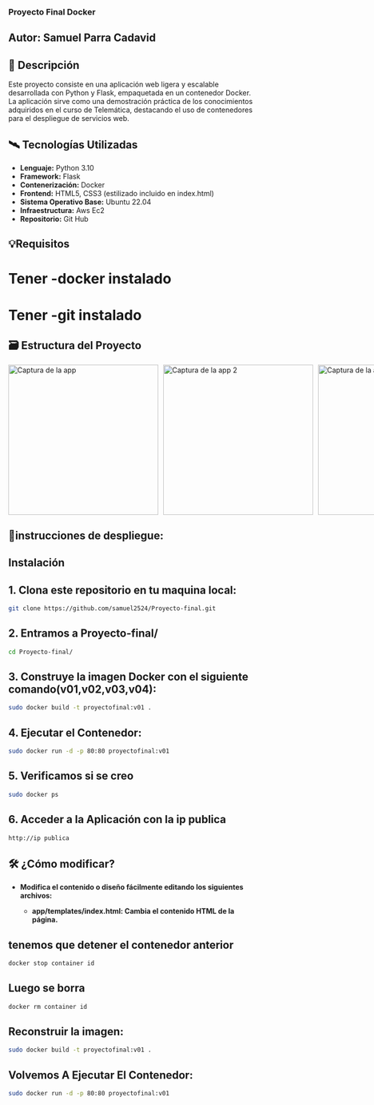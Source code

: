 ### Proyecto Final Docker
## Autor: Samuel Parra Cadavid
## 📌 Descripción

Este proyecto consiste en una aplicación web ligera y escalable desarrollada con Python y Flask, empaquetada en un contenedor Docker. La aplicación sirve como una demostración práctica de los conocimientos adquiridos en el curso de Telemática, destacando el uso de contenedores para el despliegue de servicios web.
## 🛰️ Tecnologías Utilizadas

- **Lenguaje:** Python 3.10
- **Framework:** Flask
- **Contenerización:** Docker
- **Frontend:** HTML5, CSS3 (estilizado incluido en index.html)
- **Sistema Operativo Base:** Ubuntu 22.04
- **Infraestructura:** Aws Ec2
- **Repositorio:** Git Hub

## 💡Requisitos

# Tener -**docker** instalado
# Tener -**git**  instalado

## 🗃️ Estructura del Proyecto
<div style="display: flex; gap: 10px;">
    <img src="https://i.imgur.com/Gu0Wiyj.png" alt="Captura de la app" width="300"/>
    <img src="https://i.imgur.com/liisb4c.png" alt="Captura de la app 2" width="300"/>
    <img src="https://i.imgur.com/j72Zbx2.png" alt="Captura de la app 3" width="300"/>
</div>


## 🔧instrucciones de despliegue:
## Instalación

## 1. Clona este repositorio en tu maquina local:
```bash
git clone https://github.com/samuel2524/Proyecto-final.git
```

## 2. Entramos a Proyecto-final/
```bash
cd Proyecto-final/
```

## 3. Construye la imagen Docker con el siguiente comando(v01,v02,v03,v04):
```bash
sudo docker build -t proyectofinal:v01 .

```

## 4. Ejecutar el Contenedor:

```bash
sudo docker run -d -p 80:80 proyectofinal:v01
```

## 5. Verificamos si se creo

```bash
sudo docker ps
```
## 6. Acceder a la Aplicación con la ip publica

```bash
http://ip publica
```

## 🛠️ ¿Cómo modificar?

- **Modifica el contenido o diseño fácilmente editando los siguientes archivos:**

    - **app/templates/index.html: Cambia el contenido HTML de la página.**


## tenemos que detener el contenedor anterior
```bash
docker stop container id
```

## Luego se borra
```bash
docker rm container id
```
## Reconstruir la imagen:

```bash
sudo docker build -t proyectofinal:v01 .
```
## Volvemos A Ejecutar El Contenedor:

```bash
sudo docker run -d -p 80:80 proyectofinal:v01
```
